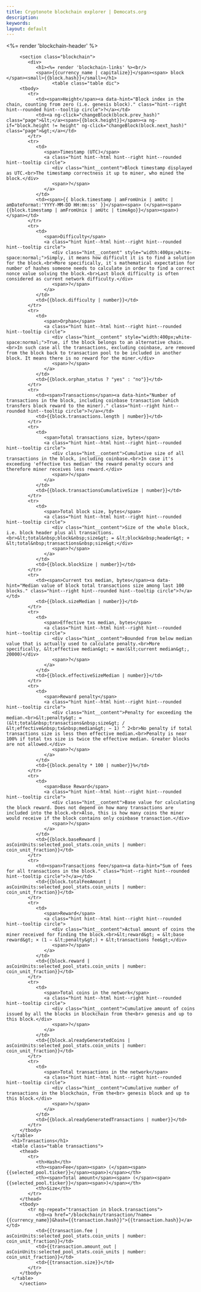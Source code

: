 ```yaml
---
title: Cryptonote blockchain explorer | Democats.org
description: 
keywords: 
layout: default
---
```


<div class="container" ng-controller="BlockDetailsCtl">
   <noscript></noscript>
   <div class="main-app-container">
         <%= render 'blockchain-header' %>

         <section class="blockchain">
            <div>
               <h1><%= render 'blockchain-links' %><br/>
               <span>{{currency_name | capitalize}}</span><span> block </span><small>{{block.hash}}</small></h1>
                     <table class="table dic">
         <tbody>
            <tr>
               <td><span>Height</span><a data-hint="Block index in the chain, counting from zero (i.e. genesis block)." class="hint--right hint--rounded hint--tooltip circle">?</a></td>
               <td><a ng-click="changeBlock(block.prev_hash)" class="page">&lt;</a><span>{{block.height}}</span><a ng-if="block.height != height" ng-click="changeBlock(block.next_hash)" class="page">&gt;</a></td>
            </tr>
            <tr>
               <td>
                  <span>Timestamp (UTC)</span>
                  <a class="hint hint--html hint--right hint--rounded hint--tooltip circle">
                     <div class="hint__content">Block timestamp displayed as UTC.<br>The timestamp correctness it up to miner, who mined the block.</div>
                     <span>?</span>
                  </a>
               </td>
               <td><span>{{ block.timestamp | amFromUnix | amUtc | amDateFormat:'YYYY-MM-DD HH:mm:ss' }}</span><span> (</span><span>{{block.timestamp | amFromUnix | amUtc | timeAgo}}</span><span>)</span></td>
            </tr>
            <tr>
               <td>
                  <span>Difficulty</span>
                  <a class="hint hint--html hint--right hint--rounded hint--tooltip circle">
                     <div class="hint__content" style="width:400px;white-space:normal;">Simply, it means how difficult it is to find a solution for the block.<br>More specifically, it`s mathematical expectation for number of hashes someone needs to calculate in order to find a correct nonce value solving the block.<br>Last block difficulty is often considered as current network difficulty.</div>
                     <span>?</span>
                  </a>
               </td>
               <td>{{block.difficulty | number}}</td>
            </tr>
            <tr>
               <td>
                  <span>Orphan</span>
                  <a class="hint hint--html hint--right hint--rounded hint--tooltip circle">
                     <div class="hint__content" style="width:400px;white-space:normal;">True, if the block belongs to an alternative chain.<br>In such case all the transactions, excluding coinbase, are removed from the block back to transaction pool to be included in another block. It means there is no reward for the miner.</div>
                     <span>?</span>
                  </a>
               </td>
               <td>{{block.orphan_status ? "yes" : "no"}}</td>
            </tr>
            <tr>
               <td><span>Transactions</span><a data-hint="Number of transactions in the block, including coinbase transaction (which transfers block reward to the miner)." class="hint--right hint--rounded hint--tooltip circle">?</a></td>
               <td>{{block.transactions.length | number}}</td>
            </tr>
            <tr>
               <td>
                  <span>Total transactions size, bytes</span>
                  <a class="hint hint--html hint--right hint--rounded hint--tooltip circle">
                     <div class="hint__content">Cumulative size of all transactions in the block, including coinbase.<br>In case it's exceeding 'effective txs median' the reward penalty occurs and therefore miner receives less reward.</div>
                     <span>?</span>
                  </a>
               </td>
               <td>{{block.transactionsCumulativeSize | number}}</td>
            </tr>
            <tr>
               <td>
                  <span>Total block size, bytes</span>
                  <a class="hint hint--html hint--right hint--rounded hint--tooltip circle">
                     <div class="hint__content">Size of the whole block, i.e. block header plus all transactions.<br>&lt;total&nbsp;block&nbsp;size&gt; = &lt;block&nbsp;header&gt; + &lt;total&nbsp;transactions&nbsp;size&gt;</div>
                     <span>?</span>
                  </a>
               </td>
               <td>{{block.blockSize | number}}</td>
            </tr>
            <tr>
               <td><span>Current txs median, bytes</span><a data-hint="Median value of block total transactions size among last 100 blocks." class="hint--right hint--rounded hint--tooltip circle">?</a></td>
               <td>{{block.sizeMedian | number}}</td>
            </tr>
            <tr>
               <td>
                  <span>Effective txs median, bytes</span>
                  <a class="hint hint--html hint--right hint--rounded hint--tooltip circle">
                     <div class="hint__content">Bounded from below median value that is actually used to calculate penalty.<br>More specifically, &lt;effective median&gt; = max(&lt;current median&gt;, 20000)</div>
                     <span>?</span>
                  </a>
               </td>
               <td>{{block.effectiveSizeMedian | number}}</td>
            </tr>
            <tr>
               <td>
                  <span>Reward penalty</span>
                  <a class="hint hint--html hint--right hint--rounded hint--tooltip circle">
                     <div class="hint__content">Penalty for exceeding the median.<br>&lt;penalty&gt; = (&lt;total&nbsp;transactions&nbsp;size&gt; / &lt;effective&nbsp;tx&nbsp;median&gt; − 1) ^ 2<br>No penalty if total transactions size is less then effective median.<br>Penalty is near 100% if total txs size is twice the effective median. Greater blocks are not allowed.</div>
                     <span>?</span>
                  </a>
               </td>
               <td>{{block.penalty * 100 | number}}%</td>
            </tr>
            <tr>
               <td>
                  <span>Base Reward</span>
                  <a class="hint hint--html hint--right hint--rounded hint--tooltip circle">
                     <div class="hint__content">Base value for calculating the block reward. Does not depend on how many transactions are included into the block.<br>Also, this is how many coins the miner would receive if the block contains only coinbase transaction.</div>
                     <span>?</span>
                  </a>
               </td>
               <td>{{block.baseReward | asCoinUnits:selected_pool_stats.coin_units | number: coin_unit_fraction}}</td>
            </tr>
            <tr>
               <td><span>Transactions fee</span><a data-hint="Sum of fees for all transactions in the block." class="hint--right hint--rounded hint--tooltip circle">?</a></td>
               <td>{{block.totalFeeAmount | asCoinUnits:selected_pool_stats.coin_units | number: coin_unit_fraction}}</td>
            </tr>
            <tr>
               <td>
                  <span>Reward</span>
                  <a class="hint hint--html hint--right hint--rounded hint--tooltip circle">
                     <div class="hint__content">Actual amount of coins the miner received for finding the block.<br>&lt;reward&gt; = &lt;base reward&gt; × (1 − &lt;penalty&gt;) + &lt;transactions fee&gt;</div>
                     <span>?</span>
                  </a>
               </td>
               <td>{{block.reward | asCoinUnits:selected_pool_stats.coin_units | number: coin_unit_fraction}}</td>
            </tr>
            <tr>
               <td>
                  <span>Total coins in the network</span>
                  <a class="hint hint--html hint--right hint--rounded hint--tooltip circle">
                     <div class="hint__content">Cumulative amount of coins issued by all the blocks in blockchain from the<br> genesis and up to this block.</div>
                     <span>?</span>
                  </a>
               </td>
               <td>{{block.alreadyGeneratedCoins | asCoinUnits:selected_pool_stats.coin_units | number: coin_unit_fraction}}</td>
            </tr>
            <tr>
               <td>
                  <span>Total transactions in the network</span>
                  <a class="hint hint--html hint--right hint--rounded hint--tooltip circle">
                     <div class="hint__content">Cumulative number of transactions in the blockchain, from the<br> genesis block and up to this block.</div>
                     <span>?</span>
                  </a>
               </td>
               <td>{{block.alreadyGeneratedTransactions | number}}</td>
            </tr>
         </tbody>
      </table>
      <h1>Transactions</h1>
      <table class="table transactions">
         <thead>
            <tr>
               <th>Hash</th>
               <th><span>Fee</span><span> (</span><span>{{selected_pool.ticker}}</span><span>)</span></th>
               <th><span>Total amount</span><span> (</span><span>{{selected_pool.ticker}}</span><span>)</span></th>
               <th>Size</th>
            </tr>
         </thead>
         <tbody>
            <tr ng-repeat="transaction in block.transactions">
               <td><a href="/blockchain/transaction/?name={{currency_name}}&hash={{transaction.hash}}">{{transaction.hash}}</a></td>
               <td>{{transaction.fee | asCoinUnits:selected_pool_stats.coin_units | number: coin_unit_fraction}}</td>
               <td>{{transaction.amount_out | asCoinUnits:selected_pool_stats.coin_units | number: coin_unit_fraction}}</td>
               <td>{{transaction.size}}</td>
            </tr>
         </tbody>
      </table>
         </section>
   </div>
</div>

<script src="/js/scripts.js"></script>
<script src="/js/app.js"></script>
